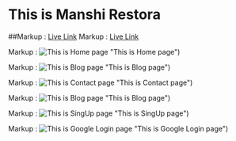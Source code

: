 <!-- samaul -->
# This is Manshi Restora

##Markup :  [Live Link]((https://manshi-restora.web.app/) "manshi restora")
Markup :  [Live Link]([http://www.google.fr/](https://manshi-restora.web.app/) "manshi restora")


Markup : ![This is Home page](https://i.ibb.co/zXyVzTS/manshi-restora-home-pages.png) "This is Home page")

Markup : ![This is Blog page](https://i.ibb.co/J3vvV1w/manshi-restora-blog-page.png) "This is Blog page")

Markup : ![This is Contact page](https://i.ibb.co/NLkx0cy/manshi-restora-contact-pages.png) "This is Contact page")

Markup : ![This is Blog page](https://i.ibb.co/dLD8q7X/manshi-restora-login-pages.png) "This is Blog page")

Markup : ![This is SingUp page](https://i.ibb.co/sCBRQXR/manshi-restora-signup-page.png) "This is SingUp page")

Markup : ![This is Google Login page](https://i.ibb.co/8xP0G7k/manshi-restora-google.png) "This is Google Login page")
